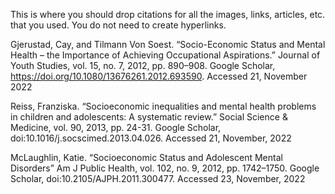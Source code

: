
This is where you should drop citations for all the images, links, articles, etc. that you used. You do not need to create hyperlinks.


Gjerustad, Cay, and Tilmann Von Soest. “Socio-Economic Status and Mental Health – the Importance of Achieving Occupational Aspirations.” Journal of Youth Studies, vol. 15, no. 7, 2012, pp. 890–908. Google Scholar, https://doi.org/10.1080/13676261.2012.693590. Accessed 21, November 2022 
  
  
Reiss, Franziska. “Socioeconomic inequalities and mental health problems in children and adolescents: A systematic review.” Social Science & Medicine, vol. 90, 2013, pp. 24-31. Google Scholar, doi:10.1016/j.socscimed.2013.04.026. Accessed 21, November, 2022 


McLaughlin, Katie. “Socioeconomic Status and Adolescent Mental Disorders” Am J Public Health, vol. 102, no. 9, 2012, pp. 1742–1750. Google Scholar, doi:10.2105/AJPH.2011.300477. Accessed 23, November, 2022   
